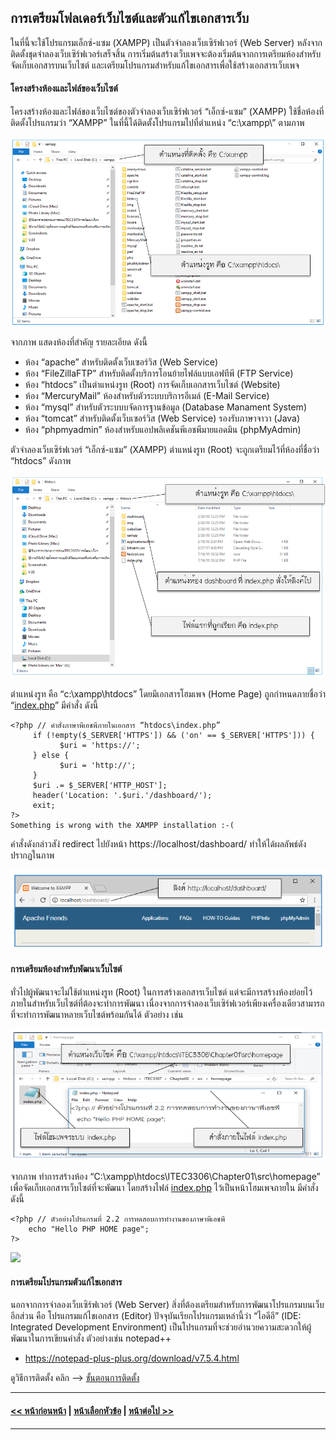 ## การเตรียมโฟลเดอร์เว็บไซต์และตัวแก้ไขเอกสารเว็บ
ในที่นี้จะใช้โปรแกรมเอ็กซ์-แซม (XAMPP) เป็นตัวจำลองเว็บเซิร์ฟเวอร์ (Web Server) หลังจากติดตั้งชุดจำลองเว็บเซิร์ฟเวอร์เสร็จสิ้น การเริ่มต้นสร้างเว็บเพจจะต้องเริ่มต้นจากการเตรียมห้องสำหรับจัดเก็บเอกสารบนเว็บไซต์ และเตรียมโปรแกรมสำหรับแก้ไขเอกสารเพื่อใช้สร้างเอกสารเว็บเพจ

#### โครงสร้างห้องและไฟล์ของเว็บไซต์
โครงสร้างห้องและไฟล์ของเว็บไซต์ของตัวจำลองเว็บเซิร์ฟเวอร์ “เอ็กซ์-แซม” (XAMPP) ใช้ชื่อห้องที่ติดตั้งโปรแกรมว่า “XAMPP” ในที่นี้ได้ติดตั้งโปรแกรมไปที่ตำแหน่ง “c:\xampp\” ตามภาพ

<img src=img/ch01_12.png>

จากภาพ แสดงห้องที่สำคัญ รายละเอียด ดังนี้
* ห้อง “apache” สำหรับติดตั้งเว็บเซอร์วิส (Web Service)
* ห้อง “FileZillaFTP” สำหรับติดตั้งบริการโอนย้ายไฟล์แบบเอฟทีพี (FTP Service)
* ห้อง “htdocs” เป็นตำแหน่งรูท (Root) การจัดเก็บเอกสารเว็บไซต์ (Website)
* ห้อง “MercuryMail” ห้องสำหรับตัวระบบบริการอีเมล์ (E-Mail Service)
* ห้อง “mysql” สำหรับตัวระบบบจัดการฐานข้อมูล (Database Manament System)
* ห้อง “tomcat” สำหรับติดตั้งเว็บเซอร์วิส (Web Service) รองรับภาษาจาวา (Java)
* ห้อง “phpmyadmin” ห้องสำหรับแอปพลิเคชันพีเอชพีมายแอดมิน (phpMyAdmin)

ตัวจำลองเว็บเซิร์ฟเวอร์ “เอ็กซ์-แซม” (XAMPP) ตำแหน่งรูท (Root) จะถูกเตรียมไว้ที่ห้องที่ชื่อว่า “htdocs” ดังภาพ

<img src=img/ch01_13.png>

ตำแหน่งรูท คือ “c:\xampp\htdocs” โดยมีเอกสารโฮมเพจ (Home Page) ถูกกำหนดภายชื่อว่า “[index.php](src/ch02_01.php)” มีคำสั่ง ดังนี้

```
<?php // คำสั่งภาษาพีเอชพีภายในเอกสาร “htdocs\index.php” 
     if (!empty($_SERVER['HTTPS']) && ('on' == $_SERVER['HTTPS'])) {
           $uri = 'https://';
     } else {
           $uri = 'http://';
     }
     $uri .= $_SERVER['HTTP_HOST'];
     header('Location: '.$uri.'/dashboard/');
     exit;
?>
Something is wrong with the XAMPP installation :-(
```

คำสั่งดังกล่าวสัง่ redirect ไปยังหน้า https://localhost/dashboard/ ทำให้ได้ผลลัพธ์ดังปรากฏในภาพ

<img src=img/ch01_14.png>

#### การเตรียมห้องสำหรับพัฒนาเว็บไซต์

ทั่วไปผู้พัฒนาจะไม่ใช้ตำแหน่งรูท (Root) ในการสร้างเอกสารเว็บไซต์ แต่จะมีการสร้างห้องย่อยไว้ภายในสำหรับเว็บไซต์ที่ต้องจะทำการพัฒนา เนื่องจากการจำลองเว็บเซิร์ฟเวอร์เพียงเครื่องเดียวสามารถที่จะทำการพัฒนาหลายเว็บไซต์พร้อมกันได้ ตัวอย่าง เช่น

<img src=img/ch01_15.png>

จากภาพ ทำการสร้างห้อง “C:\xampp\htdocs\ITEC3306\Chapter01\src\homepage” เพื่อจัดเก็บเอกสารเว็บไซต์ที่จะพัฒนา โดยสร้างไฟล์ [index.php](src/homepage/index.php) ไว้เป็นหน้าโฮมเพจภายใน มีคำสั่ง ดังนี้

```
<?php // ตัวอย่างโปรแกรมที่ 2.2 การทดสอบการทำงานของภาษาพีเอชพี
    echo "Hello PHP HOME page";
?>
```

<img src=output/ch01_16.png>

#### การเตรียมโปรแกรมตัวแก้ไขเอกสาร

นอกจากการจำลองเว็บเซิร์ฟเวอร์ (Web Server) สิ่งที่ต้องเตรียมสำหรับการพัฒนาโปรแกรมบนเว็บอีกส่วน คือ โปรแกรมแก้ไขเอกสาร (Editor) ปัจจุบันเรียกโปรแกรมเหล่านี้ว่า “ไอดีอี” (IDE: Integrated Development Environment) เป็นโปรแกรมที่จะช่วยอำนวยความสะดวกให้ผู้พัฒนาในการเขียนคำสั่ง ตัวอย่างเช่น notepad++ 

* https://notepad-plus-plus.org/download/v7.5.4.html

ดูวิธีการติดตั้ง คลิก --> [ขั้นตอนการติดตั้ง](notepadplusplus.md)

---
#### [<< หน้าก่อนหน้า](0106.md) | [หน้าเลือกหัวข้อ](README.md) | [หน้าต่อไป >>](notepadplusplus.md)
---
